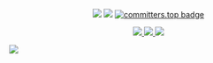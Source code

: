 

<p align="center">
  <img src="https://visitor-badge.laobi.icu/badge?page_id=ardwiinoo.ardwiinoo" />
  <a href="https://github.com/ardwiinoo"><img src="https://img.shields.io/github/followers/ardwiinoo?label=followers&style=social"/></a>
  <a href="https://user-badge.committers.top/indonesia/ardwiinoo"><img src="https://user-badge.committers.top/indonesia/ardwiinoo.svg" alt="committers.top badge"></a>
</p>

<p align="center">
   <a href="https://www.instagram.com/scaraatsx?igsh=MWl4N2VyNnNvaXd1Yw==">
    <img src="https://img.shields.io/badge/ardwino_-0078D4?style=for-the-badge&logo=Instagram&logoColor=00AEFF&labelColor=black&color=black">
  </a>
  <a href="https://www.linkedin.com/in/guntur-alamsyah-putra-544a4928a?u">
    <img src="https://img.shields.io/badge/-arif%20dwi%20nugroho-blue?style=for-the-badge&logo=Linkedin&logoColor=00AEFF&labelColor=black&color=black">
  </a>
  <a href="guntur.alamsyahptr@gmail.com">
    <img src="https://img.shields.io/badge/ardwiinoo@proton.me-0078D4?style=for-the-badge&logo=Microsoft-Outlook&logoColor=00AEFF&labelColor=black&color=black">
  </a>
</p>

<img src="https://user-images.githubusercontent.com/73097560/115834477-dbab4500-a447-11eb-908a-139a6edaec5c.gif">

